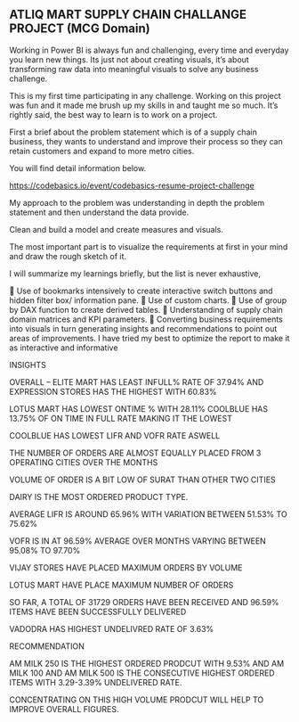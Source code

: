 ## ATLIQ MART SUPPLY CHAIN CHALLANGE PROJECT (MCG Domain)

Working in Power BI is always fun and challenging, every time and everyday you learn new things. Its just not about creating visuals, it’s about transforming raw data into meaningful visuals to solve any business challenge.

This is my first time participating in any challenge. Working on this project was fun and it made me brush up my skills in and taught me so much. It’s rightly said, the best way to learn is to work on a project.

First a brief about the problem statement which is of a supply chain business, they wants to understand and improve their process so they can retain customers and expand to more metro cities.

You will find detail information below.

https://codebasics.io/event/codebasics-resume-project-challenge

My approach to the problem was understanding in depth the problem statement and then understand the data provide.

Clean and build a model and create measures and visuals.

The most important part is to visualize the requirements at first in your mind and draw the rough sketch of it.

I will summarize my learnings briefly, but the list is never exhaustive,

	Use of bookmarks intensively to create interactive switch buttons and hidden filter box/ information pane.
	Use of custom charts.
	Use of group by DAX function to create derived tables.
	Understanding of supply chain domain matrices and KPI parameters.
	Converting business requirements into visuals in turn generating insights and recommendations to point out areas of improvements.
I have tried my best to optimize the report to make it as interactive and informative

INSIGHTS

OVERALL – ELITE MART HAS LEAST INFULL% RATE OF 37.94% AND EXPRESSION STORES HAS THE HIGHEST WITH 60.83%

LOTUS MART HAS LOWEST ONTIME % WITH 28.11% COOLBLUE HAS 13.75% OF ON TIME IN FULL RATE MAKING IT THE LOWEST

COOLBLUE HAS LOWEST LIFR AND VOFR RATE ASWELL

THE NUMBER OF ORDERS ARE ALMOST EQUALLY PLACED FROM 3 OPERATING CITIES OVER THE MONTHS

VOLUME OF ORDER IS A BIT LOW OF SURAT THAN OTHER TWO CITIES

DAIRY IS THE MOST ORDERED PRODUCT TYPE.

AVERAGE LIFR IS AROUND 65.96% WITH VARIATION BETWEEN 51.53% TO 75.62%

VOFR IS IN AT 96.59% AVERAGE OVER MONTHS VARYING BETWEEN 95.08% TO 97.70%

VIJAY STORES HAVE PLACED MAXIMUM ORDERS BY VOLUME

LOTUS MART HAVE PLACE MAXIMUM NUMBER OF ORDERS

SO FAR, A TOTAL OF 31729 ORDERS HAVE BEEN RECEIVED AND 96.59% ITEMS HAVE BEEN SUCCESSFULLY DELIVERED

VADODRA HAS HIGHEST UNDELIVRED RATE OF 3.63%

RECOMMENDATION

AM MILK 250 IS THE HIGHEST ORDERED PRODCUT WITH 9.53% AND AM MILK 100 AND AM MILK 500 IS THE CONSECUTIVE HIGHEST ORDERED ITEMS WITH 3.29-3.39% UNDELIVERED RATE.

CONCENTRATING ON THIS HIGH VOLUME PRODCUT WILL HELP TO IMPROVE OVERALL FIGURES.


